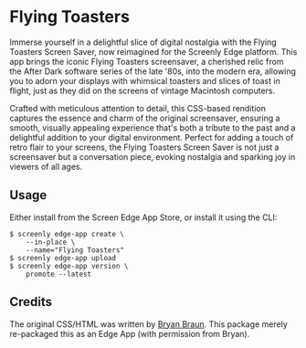 # Flying Toasters

Immerse yourself in a delightful slice of digital nostalgia with the Flying Toasters Screen Saver, now reimagined for the Screenly Edge platform. This app brings the iconic Flying Toasters screensaver, a cherished relic from the After Dark software series of the late '80s, into the modern era, allowing you to adorn your displays with whimsical toasters and slices of toast in flight, just as they did on the screens of vintage Macintosh computers.

Crafted with meticulous attention to detail, this CSS-based rendition captures the essence and charm of the original screensaver, ensuring a smooth, visually appealing experience that's both a tribute to the past and a delightful addition to your digital environment. Perfect for adding a touch of retro flair to your screens, the Flying Toasters Screen Saver is not just a screensaver but a conversation piece, evoking nostalgia and sparking joy in viewers of all ages.

## Usage

Either install from the Screen Edge App Store, or install it using the CLI:

```
$ screenly edge-app create \
    --in-place \
    --name="Flying Toasters"
$ screenly edge-app upload
$ screenly edge-app version \
    promote --latest
```

## Credits

The original CSS/HTML was written by [Bryan Braun](https://github.com/bryanbraun/after-dark-css). This package merely re-packaged this as an Edge App (with permission from Bryan).
